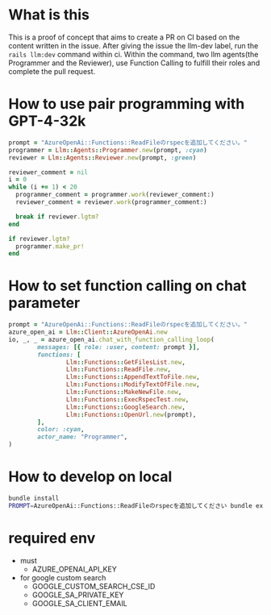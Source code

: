 # What is this

This is a proof of concept that aims to create a PR on CI based on the content written in the issue.
After giving the issue the llm-dev label, run the `rails llm:dev` command within ci.
Within the command, two llm agents(the Programmer and the Reviewer), use Function Calling to fulfill their roles and complete the pull request.

# How to use pair programming with GPT-4-32k

```ruby
prompt = "AzureOpenAi::Functions::ReadFileのrspecを追加してください。"
programmer = Llm::Agents::Programmer.new(prompt, :cyan)
reviewer = Llm::Agents::Reviewer.new(prompt, :green)

reviewer_comment = nil
i = 0
while (i += 1) < 20
  programmer_comment = programmer.work(reviewer_comment:)
  reviewer_comment = reviewer.work(programmer_comment:)

  break if reviewer.lgtm?
end

if reviewer.lgtm?
  programmer.make_pr!
end
```

# How to set function calling on chat parameter

```ruby
prompt = "AzureOpenAi::Functions::ReadFileのrspecを追加してください。"
azure_open_ai = Llm::Client::AzureOpenAi.new
io, _, _ = azure_open_ai.chat_with_function_calling_loop(
        messages: [{ role: :user, content: prompt }],
        functions: [
                Llm::Functions::GetFilesList.new,
                Llm::Functions::ReadFile.new,
                Llm::Functions::AppendTextToFile.new,
                Llm::Functions::ModifyTextOfFile.new,
                Llm::Functions::MakeNewFile.new,
                Llm::Functions::ExecRspecTest.new,
                Llm::Functions::GoogleSearch.new,
                Llm::Functions::OpenUrl.new(prompt),
        ],
        color: :cyan,
        actor_name: "Programmer",
)
```

# How to develop on local
```bash
bundle install
PROMPT=AzureOpenAi::Functions::ReadFileのrspecを追加してください bundle exec rails llm:dev
```

# required env
- must
  - AZURE_OPENAI_API_KEY
- for google custom search
  - GOOGLE_CUSTOM_SEARCH_CSE_ID
  - GOOGLE_SA_PRIVATE_KEY
  - GOOGLE_SA_CLIENT_EMAIL